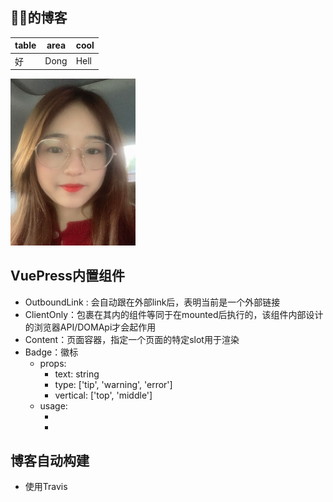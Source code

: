 ## 🐷🐷的博客

| table | area | cool |
| --- | --- | --- |
| 好 | Dong | Hell |

![弦儿](/images/xianer.jpg)

## VuePress内置组件

- OutboundLink<OutboundLink /> : 会自动跟在外部link后，表明当前是一个外部链接
- ClientOnly：包裹在其内的组件等同于在mounted后执行的，该组件内部设计的浏览器API/DOMApi才会起作用
- Content：页面容器，指定一个页面的特定slot用于渲染
- Badge：徽标
    - props:
        - text: string
        - type: ['tip', 'warning', 'error']
        - vertical: ['top', 'middle']
    - usage:
        - <Badge text="成功啦" type="tip" vertical="middle" />
        - <Badge text="失败啦" type="error" vertical="middle" />

## 博客自动构建

- 使用Travis

<style lang="stylus">
    img {
        width: 200px;
    }
</style>


